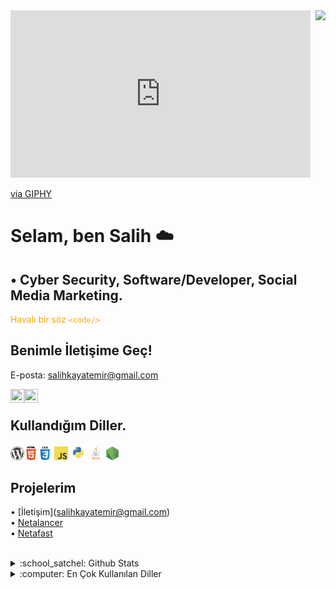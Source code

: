 <img src="https://giphy.com/embed/iIqmM5tTjmpOB9mpbn" align="right">
<iframe src="https://giphy.com/embed/iIqmM5tTjmpOB9mpbn" width="480" height="268" frameBorder="0" class="giphy-embed" allowFullScreen></iframe><p><a href="https://giphy.com/gifs/code-web-tasarm-yazlm-iIqmM5tTjmpOB9mpbn">via GIPHY</a></p>

# Selam, ben Salih :cloud:

## • Cyber Security, Software/Developer, Social Media Marketing.


<font color="orange"> Havalı bir söz `<code/>`
</font>

## Benimle İletişime Geç!

[Discord]: https://discord.gg/VyAgqfmH2Y
[Instagram]: https://instagram.com/salihkayatemir
E-posta: <a href="mailto:#">salihkayatemir@gmail.com</a>

[<img height="22" width="22" src="https://unpkg.com/simple-icons@v6/icons/discord.svg" align="left"/>][Discord]
[<img height="22" width="22" src="https://unpkg.com/simple-icons@v6/icons/instagram.svg" align="left"/>][Instagram]
<br />

## Kullandığım Diller.
<img src="https://raw.githubusercontent.com/github/explore/80688e429a7d4ef2fca1e82350fe8e3517d3494d/topics/wordpress/wordpress.png" height="22" width="22"><img src="https://raw.githubusercontent.com/github/explore/80688e429a7d4ef2fca1e82350fe8e3517d3494d/topics/html/html.png" height="22" width="22"><img src="https://raw.githubusercontent.com/github/explore/80688e429a7d4ef2fca1e82350fe8e3517d3494d/topics/css/css.png" height="22" width="22">
<img src="https://raw.githubusercontent.com/github/explore/80688e429a7d4ef2fca1e82350fe8e3517d3494d/topics/javascript/javascript.png" height="22" width="22">
<img src="https://raw.githubusercontent.com/github/explore/80688e429a7d4ef2fca1e82350fe8e3517d3494d/topics/python/python.png" height="25" width="25">
<img src="https://raw.githubusercontent.com/github/explore/80688e429a7d4ef2fca1e82350fe8e3517d3494d/topics/java/java.png" height="23" width="23">
<img src="https://raw.githubusercontent.com/github/explore/80688e429a7d4ef2fca1e82350fe8e3517d3494d/topics/nodejs/nodejs.png" height="22" width="22">
<br/>

## Projelerim
• [İletişim](<a href="mailto:#">salihkayatemir@gmail.com</a>)
<br/>
• [Netalancer](https://jobs.netafast.com)
<br />
• [Netafast](https://netafast.com)
<br />
<br />

<details>
<summary>:school_satchel: Github Stats</summary>
<img src="https://github-readme-stats.vercel.app/api?username=salihkayatemir&theme=radical">
</details>  

<details>
<summary>:computer: En Çok Kullanılan Diller</summary>
<img src="https://github-readme-stats.vercel.app/api/top-langs/?username=salihkayatemir&layout=compact">
</details>  
